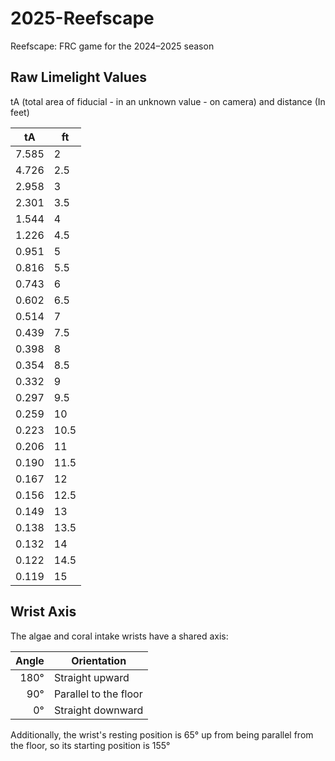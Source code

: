 # 2025-Reefscape
Reefscape: FRC game for the 2024–2025 season

## Raw Limelight Values 

tA (total area of fiducial - in an unknown value - on camera) and distance (In feet)

| tA  | ft  |
|-----|-----|
|7.585|  2  |
|4.726| 2.5 |  
|2.958|  3  |
|2.301| 3.5 |
|1.544|  4  |
|1.226| 4.5 |
|0.951|  5  |
|0.816| 5.5 |
|0.743|  6  |
|0.602| 6.5 |
|0.514|  7  |
|0.439| 7.5 |
|0.398|  8  |
|0.354| 8.5 |
|0.332|  9  |
|0.297| 9.5 |
|0.259| 10  |
|0.223| 10.5|
|0.206| 11  |
|0.190| 11.5|
|0.167| 12  |
|0.156| 12.5|
|0.149| 13  |
|0.138| 13.5|
|0.132| 14  |
|0.122| 14.5| 
|0.119| 15  | 

## Wrist Axis

The algae and coral intake wrists have a shared axis:

| Angle |      Orientation     |
|------:|----------------------|
|  180° |    Straight upward   |
|  90°  | Parallel to the floor| 
|  0°   |  Straight downward   | 

Additionally, the wrist's resting position is 65° up from being parallel from the floor, so its starting position is 155°